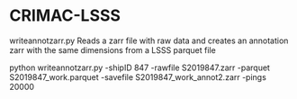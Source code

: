 # CRIMAC-LSSS

writeannotzarr.py
Reads a zarr file with raw data and creates an annotation zarr with the same dimensions from a LSSS parquet file

python writeannotzarr.py -shipID 847 -rawfile S2019847.zarr -parquet S2019847_work.parquet -savefile S2019847_work_annot2.zarr -pings 20000
